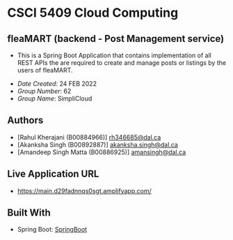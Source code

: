 # CSCI 5409 Cloud Computing

## fleaMART (backend - Post Management service)

* This is a Spring Boot Application that contains implementation of all REST APIs the are required to create and manage posts or listings by the users of fleaMART. 

- _Date Created_: 24 FEB 2022
- _Group Number_: 62
- _Group Name_: SimpliCloud

## Authors

- [Rahul Kherajani (B00884966)] <rh346685@dal.ca>
- [Akanksha Singh (B00892887)] <akanksha.singh@dal.ca>
- [Amandeep Singh Matta (B00886925)] <amansingh@dal.ca>

## Live Application URL

- https://main.d29fadnnqs0sgt.amplifyapp.com/

## Built With

- Spring Boot: [SpringBoot](https://spring.io/projects/spring-boot)


